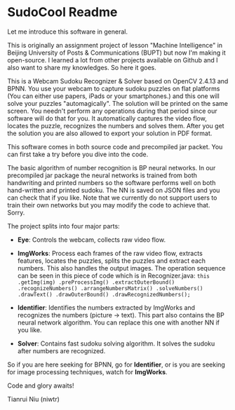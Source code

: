 # SudoCool Readme
Let me introduce this software in general.

This is originally an assignment project of lesson "Machine Intelligence" in Beijing University of Posts & Communications (BUPT) but now I'm making it open-source. I learned a lot from other projects available on Github and I also want to share my knowledges. So here it goes.

This is a Webcam Sudoku Recognizer & Solver based on OpenCV 2.4.13 and BPNN. You use your webcam to capture sudoku puzzles on flat platforms (You can either use papers, iPads or your smartphones.) and this one will solve your puzzles "automagically". The solution will be printed on the same screen. You needn't perform any operations during that period since our software will do that for you. It automatically captures the video flow, locates the puzzle, recognizes the numbers and solves them. After you get the solution you are also allowed to export your solution in PDF format.

This software comes in both source code and precompiled jar packet. You can first take a try before you dive into the code.

The basic algorithm of number recognition is BP neural networks. In our precompiled jar package the neural networks is trained from both handwriting and printed numbers so the software performs well on both hand-written and printed sudoku. The NN is saved on JSON files and you can check that if you like. Note that we currently do not support users to train their own networks but you may modify the code to achieve that. Sorry.

The project splits into four major parts:

* **Eye**: Controls the webcam, collects raw video flow.

* **ImgWorks**: Process each frames of the raw video flow, extracts features, locates the puzzles, splits the puzzles and extract each numbers. This also handles the output images. The operation sequence can be seen in this piece of code which is in Recognizer.java: 
`this
                .getImg(img)
                .preProcessImg()
                .extractOuterBound()
                .recognizeNumbers()
                .arrangeNumbersMatrix()
                .solveNumbers()
                .drawText()
                .drawOuterBound()
                .drawRecognizedNumbers();`
                
* **Identifier**: Identifies the numbers extracted by ImgWorks and recognizes the numbers (picture -> text). This part also contains the BP neural network algorithm. You can replace this one with another NN if you like.
* **Solver**: Contains fast sudoku solving algorithm. It solves the sudoku after numbers are recognized.


So if you are here seeking for BPNN, go for **Identifier**, or is you are seeking for image processing techniques, watch for **ImgWorks**. 

Code and glory awaits!

Tianrui Niu (niwtr)